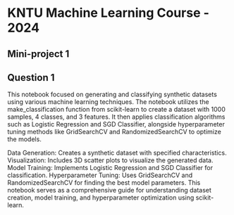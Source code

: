 # KNTU Machine Learning Course - 2024
## Mini-project 1

## Question 1
This notebook focused on generating and classifying synthetic datasets using various machine learning techniques. The notebook utilizes the make_classification function from scikit-learn to create a dataset with 1000 samples, 4 classes, and 3 features. It then applies classification algorithms such as Logistic Regression and SGD Classifier, alongside hyperparameter tuning methods like GridSearchCV and RandomizedSearchCV to optimize the models.

Data Generation: Creates a synthetic dataset with specified characteristics.
Visualization: Includes 3D scatter plots to visualize the generated data.
Model Training: Implements Logistic Regression and SGD Classifier for classification.
Hyperparameter Tuning: Uses GridSearchCV and RandomizedSearchCV for finding the best model parameters.
This notebook serves as a comprehensive guide for understanding dataset creation, model training, and hyperparameter optimization using scikit-learn.

